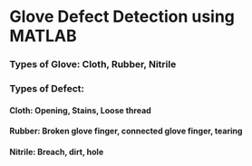# Glove Defect Detection using MATLAB
### Types of Glove: Cloth, Rubber, Nitrile
### Types of Defect: 
#### Cloth: Opening, Stains, Loose thread
#### Rubber: Broken glove finger, connected glove finger, tearing
#### Nitrile: Breach, dirt, hole
